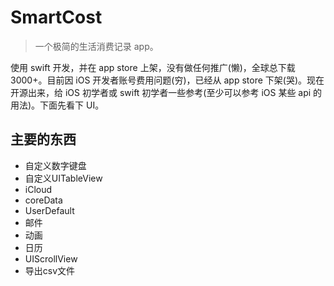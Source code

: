SmartCost
=====
>一个极简的生活消费记录 app。

使用 swift 开发，并在 app store 上架，没有做任何推广(懒)，全球总下载3000+。目前因 iOS 开发者账号费用问题(穷)，已经从 app store 下架(哭)。现在开源出来，给 iOS 初学者或 swift 初学者一些参考(至少可以参考 iOS 某些 api 的用法)。下面先看下 UI。

主要的东西
-----
* 自定义数字键盘
* 自定义UITableView
* iCloud
* coreData
* UserDefault
* 邮件
* 动画
* 日历
* UIScrollView
* 导出csv文件